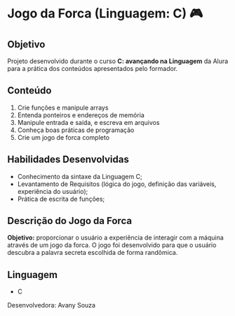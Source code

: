 
# Jogo da Forca (Linguagem: C) 🎮

## Objetivo
Projeto desenvolvido durante o curso **C: avançando na Linguagem** da Alura para a prática dos conteúdos apresentados pelo formador.

## Conteúdo 
1. Crie funções e manipule arrays
2. Entenda ponteiros e endereços de memória
3. Manipule entrada e saída, e escreva em arquivos
4. Conheça boas práticas de programação
5. Crie um jogo de forca completo


## Habilidades Desenvolvidas

* Conhecimento da sintaxe da Linguagem C;
* Levantamento de Requisitos (lógica do jogo, definição das variáveis, experiência do usuário);
* Prática de escrita de funções;

## Descrição do Jogo da Forca

**Objetivo:** proporcionar o usuário a experiência de interagir com a máquina através de um jogo da forca. O jogo foi desenvolvido para que o usuário descubra a palavra secreta escolhida de forma randômica. 

## Linguagem 
* C

Desenvolvedora: Avany Souza
